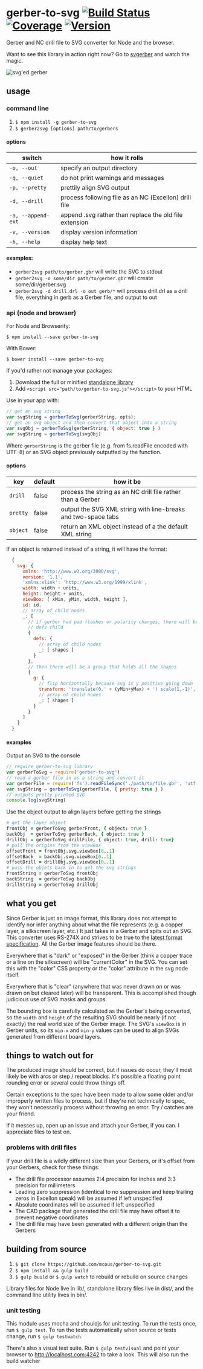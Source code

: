 # gerber-to-svg [![Build Status](http://img.shields.io/travis/mcous/gerber-to-svg.svg?style=flat)](https://travis-ci.org/mcous/gerber-to-svg) [![Coverage](http://img.shields.io/coveralls/mcous/gerber-to-svg.svg?style=flat)](https://coveralls.io/r/mcous/gerber-to-svg) [![Version](http://img.shields.io/npm/v/gerber-to-svg.svg?style=flat)](https://www.npmjs.org/package/gerber-to-svg)

Gerber and NC drill file to SVG converter for Node and the browser.

Want to see this library in action right now? Go to [svgerber](http://svgerber.cousins.io) and watch the magic.

![svg'ed gerber](https://rawgit.com/mcous/gerber-to-svg/master/examples/clockblock-pcb-F_Cu.svg)

## usage

### command line
1. `$ npm install -g gerber-to-svg`
2. `$ gerber2svg [options] path/to/gerbers`

#### options

switch             | how it rolls
-------------------|-----------------------------------
`-o, --out`        | specify an output directory
`-q, --quiet`      | do not print warnings and messages
`-p, --pretty`     | prettily align SVG output
`-d, --drill`      | process following file as an NC (Excellon) drill file
`-a, --append-ext` | append .svg rather than replace the old file extension
`-v, --version`    | display version information
`-h, --help`       | display help text

#### examples:
* `gerber2svg path/to/gerber.gbr` will write the SVG to stdout
* `gerber2svg -o some/dir path/to/gerber.gbr` will create some/dir/gerber.svg
* `gerber2svg -d drill.drl -o out gerb/*` will process drill.drl as a drill file, everything in gerb as a Gerber file, and output to out

### api (node and browser)

For Node and Browserify:

`$ npm install --save gerber-to-svg`

With Bower:

`$ bower install --save gerber-to-svg`

If you'd rather not manage your packages:

1. Download the full or minified [standalone library](https://github.com/mcous/gerber-to-svg/releases/latest)
2. Add `<script src="path/to/gerber-to-svg.js"></script>` to your HTML

Use in your app with:
``` javascript
// get an svg string
var svgString = gerberToSvg(gerberString, opts);
// get an svg object and then convert that object into a string
var svgObj = gerberToSvg(gerberString, { object: true } )
var svgString = gerberToSvg(svgObj)
```
Where `gerberString` is the gerber file (e.g. from fs.readFile encoded with UTF-8) or an SVG object previously outputted by the function.

#### options

key      | default | how it be
---------|---------|--------------------------------------------------------------
`drill`  | false   | process the string as an NC drill file rather than a Gerber
`pretty` | false   | output the SVG XML string with line-breaks and two-space tabs
`object` | false   | return an XML object instead of a the default XML string

If an object is returned instead of a string, it will have the format:
``` javascript
  {
    svg: {
      xmlns: 'http://www.w3.org/2000/svg',
      version: '1.1',
      'xmlns:xlink': 'http://www.w3.org/1999/xlink',
      width: width + units,
      height: height + units,
      viewBox: [ xMin, yMin, width, height ],
      id: id,
      // array of child nodes
      _: [
        // if gerber had pad flashes or polarity changes, there will be a
        // defs child
        {
          defs: {
            // array of child nodes
            _: [ shapes ]
          }
        },
        // then there will be a group that holds all the shapes
        {
          g: {
            // flip horizontally because svg is y positive going down
            transform: 'translate(0,' + (yMin+yMax) + ') scale(1,-1)',
            // array of child nodes
            _: [ shapes ]
          }
        }
      ]
    }
  }
```
#### examples

Output an SVG to the console

``` javascript
// require gerber-to-svg library
var gerberToSvg = require('gerber-to-svg')
// read a gerber file in as a string and convert it
var gerberFile = require('fs').readFileSync('./path/to/file.gbr', 'utf-8')
var svgString = gerberToSvg(gerberFile, { pretty: true } )
// outputs pretty printed SVG
console.log(svgString)
```

Use the object output to align layers before getting the strings

``` coffeescript
# get the layer object
frontObj = gerberToSvg gerberFront, { object: true }
backObj  = gerberToSvg gerberBack, { object: true }
drillObj = gerberToSvg drillFile, { object: true, drill: true}
# pull the origins from the viewBox
offsetFront = frontObj.svg.viewBox[0..1]
offsetBack  = backObj.svg.viewBox[0..1]
offsetDrill = drillObj.svg.viewBox[0..1]
# pass the objets back in to get the svg strings
frontString = gerberToSvg frontObj
backString  = gerberToSvg backObj
drillString = gerberToSvg drillObj
```

## what you get
Since Gerber is just an image format, this library does not attempt to identify nor infer anything about what the file represents (e.g. a copper layer, a silkscreen layer, etc.) It just takes in a Gerber and spits out an SVG. This converter uses RS-274X and strives to be true to the [latest format specification](http://www.ucamco.com/files/downloads/file/81/the_gerber_file_format_specification.pdf?d69271f6602e26ab2474ad625fe40c97). All the Gerber image features should be there.

Everywhere that is "dark" or "exposed" in the Gerber (think a copper trace
or a line on the silkscreen) will be "currentColor" in the SVG. You can set this
with the "color" CSS property or the "color" attribute in the svg node itself.

Everywhere that is "clear" (anywhere that was never drawn on or was drawn on but
cleared later) will be transparent. This is accomplished though judicious use of
SVG masks and groups.

The bounding box is carefully calculated as the Gerber's being converted, so the `width` and `height` of the resulting SVG should be nearly (if not exactly) the real world size of the Gerber image. The SVG's `viewBox` is in Gerber units, so its `min-x` and `min-y` values can be used to align SVGs generated from different board layers.

## things to watch out for
The produced image should be correct, but if issues do occur, they'll most likely be with arcs or step / repeat blocks. It's possible a floating point rounding error or several could throw things off.

Certain exceptions to the spec have been made to allow some older and/or improperly written files to process, but if they're not technically to spec, they won't necessarily process without throwing an error. Try / catches are your friend.

If it messes up, open up an issue and attach your Gerber, if you can. I
appreciate files to test on.

### problems with drill files
If your drill file is a wildly different size than your Gerbers, or it's offset from your Gerbers, check for these things:

* The drill file processor assumes 2:4 precision for inches and 3:3 precision for millimeters
* Leading zero suppression (identical to no suppression and keep trailing zeros in Excellon speak) will be assumed if left unspecified
* Absolute coordinates will be assumed if left unspecified
* The CAD package that generated the drill file may have offset it to prevent negative coordinates
* The drill file may have been generated with a different origin than the Gerbers

## building from source

1. `$ git clone https://github.com/mcous/gerber-to-svg.git`
2. `$ npm install && gulp build`
3. `$ gulp build` or `$ gulp watch` to rebuild or rebuild on source changes

Library files for Node live in lib/, standalone library files
live in dist/, and the command line utility lives in bin/.

### unit testing
This module uses mocha and shouldjs for unit testing. To run the tests once, run
`$ gulp test`. To run the tests automatically when source or tests change, run `$ gulp testwatch`.

There's also a visual test suite. Run `$ gulp testvisual` and point your browser
to http://localhost.com:4242 to take a look. This will also run the build watcher

